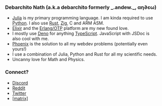 ### Debarchito Nath (a.k.a debarchito formerly \_.andew._, αη∂єω)
- [Julia](https://julialang.org/) is my primary programming language. I am kinda required to use [Python](https://python.org/). I also use [Rust](https://rust-lang.org), [Zig](https://ziglang.org), C and ARM ASM.
- [Elixir](https://elixir-lang.org/) and the [Erlang/OTP](https://www.erlang.org/) platform are my new found love.
- I mostly use [Deno](https://deno.com/) for anything [TypeScript](https://www.typescriptlang.org). JavaScript with JSDoc is also cool with me.
- [Phoenix](https://www.phoenixframework.org/) is the solution to all my webdev problems (potentially even yours!)
- I use a combination of Julia, Python and Rust for all my scientific needs.
- Uncanny love for Math and Physics.

### Connect?

- [Discord](https://discordapp.com/users/739497344780992564)
- [Reddit](https://www.reddit.com/user/debarchito/)
- [Twitter](https://twitter.com/debarchito)
- [\[matrix\]](https://matrix.to/#/@debarchito:matrix.org)
